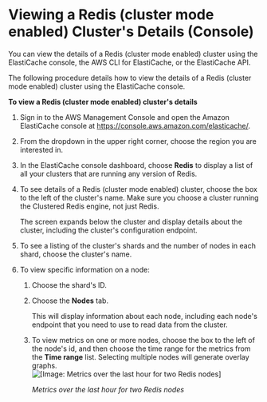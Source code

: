 # Viewing a Redis \(cluster mode enabled\) Cluster's Details \(Console\)<a name="Clusters.ViewDetails.CON.RedisCluster"></a>

You can view the details of a Redis \(cluster mode enabled\) cluster using the ElastiCache console, the AWS CLI for ElastiCache, or the ElastiCache API\.

The following procedure details how to view the details of a Redis \(cluster mode enabled\) cluster using the ElastiCache console\.

**To view a Redis \(cluster mode enabled\) cluster's details**

1. Sign in to the AWS Management Console and open the Amazon ElastiCache console at [https://console\.aws\.amazon\.com/elasticache/](https://console.aws.amazon.com/elasticache/)\.

1. From the dropdown in the upper right corner, choose the region you are interested in\.

1. In the ElastiCache console dashboard, choose **Redis** to display a list of all your clusters that are running any version of Redis\.

1. To see details of a Redis \(cluster mode enabled\) cluster, choose the box to the left of the cluster's name\. Make sure you choose a cluster running the Clustered Redis engine, not just Redis\.

   The screen expands below the cluster and display details about the cluster, including the cluster's configuration endpoint\.

1. To see a listing of the cluster's shards and the number of nodes in each shard, choose the cluster's name\.

1. To view specific information on a node:

   1. Choose the shard's ID\.

   1. Choose the **Nodes** tab\.

      This will display information about each node, including each node's endpoint that you need to use to read data from the cluster\.

   1. To view metrics on one or more nodes, choose the box to the left of the node's id, and then choose the time range for the metrics from the **Time range** list\. Selecting multiple nodes will generate overlay graphs\.  
![\[Image: Metrics over the last hour for two Redis nodes\]](http://docs.aws.amazon.com/AmazonElastiCache/latest/UserGuide/images/ElastiCache-RedisCluster-Metrics.png)

      *Metrics over the last hour for two Redis nodes*